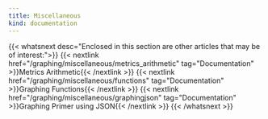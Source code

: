 ```yaml
---
title: Miscellaneous
kind: documentation
---
```


{{< whatsnext desc="Enclosed in this section are other articles that may be of interest:">}}
    {{< nextlink href="/graphing/miscellaneous/metrics_arithmetic" tag="Documentation" >}}Metrics Arithmetic{{< /nextlink >}}
    {{< nextlink href="/graphing/miscellaneous/functions" tag="Documentation" >}}Graphing Functions{{< /nextlink >}}
    {{< nextlink href="/graphing/miscellaneous/graphingjson" tag="Documentation" >}}Graphing Primer using JSON{{< /nextlink >}}
{{< /whatsnext >}}
